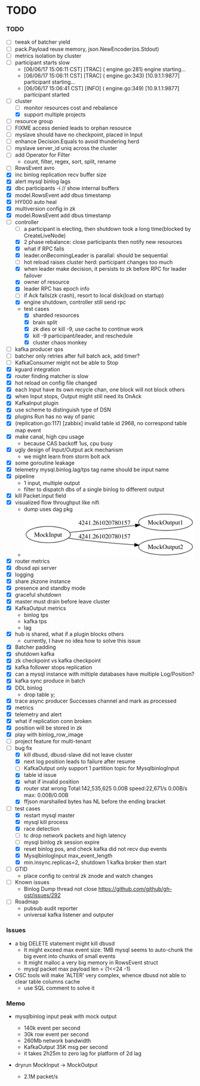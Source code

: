# TODO

### TODO

- [ ] tweak of batcher yield
- [ ] pack.Payload reuse memory, json.NewEncoder(os.Stdout)
- [ ] metrics isolation by cluster
- [ ] participant starts slow
  - [06/06/17 15:06:11 CST] [TRAC] (     engine.go:281) engine starting...
  - [06/06/17 15:06:11 CST] [TRAC] (     engine.go:343) [10.9.1.1:9877] participant starting...
  - [06/06/17 15:06:41 CST] [INFO] (     engine.go:349) [10.9.1.1:9877] participant started
- [ ] cluster
  - [ ] monitor resources cost and rebalance
  - [X] support multiple projects
- [ ] resource group
- [ ] FIXME access denied leads to orphan resource
- [ ] myslave should have no checkpoint, placed in Input
- [ ] enhance Decision.Equals to avoid thundering herd
- [ ] myslave server_id uniq across the cluster
- [ ] add Operator for Filter
  - count, filter, regex, sort, split, rename
- [ ] RowsEvent avro
- [X] inc binlog replication recv buffer size
- [X] alert mysql binlog lags
- [X] dbc participants -i // show internal buffers
- [X] model.RowsEvent add dbus timestamp
- [X] HY000 auto heal
- [X] multiversion config in zk
- [X] model.RowsEvent add dbus timestamp
- [ ] controller
  - [ ] a participant is electing, then shutdown took a long time(blocked by CreateLiveNode)
  - [X] 2 phase rebalance: close participants then notify new resources
  - [X] what if RPC fails
  - [X] leader.onBecomingLeader is parallal: should be sequential
  - [ ] hot reload raises cluster herd: participant changes too much
  - [X] when leader make decision, it persists to zk before RPC for leader failover
  - [X] owner of resource
  - [X] leader RPC has epoch info
  - [ ] if Ack fails(zk crash), resort to local disk(load on startup)
  - [X] engine shutdown, controller still send rpc
  - test cases
    - [X] sharded resources
    - [X] brain split
    - [X] zk dies or kill -9, use cache to continue work
    - [X] kill -9 participant/leader, and reschedule
    - [X] cluster chaos monkey
- [ ] kafka producer qos
- [ ] batcher only retries after full batch ack, add timer?
- [ ] KafkaConsumer might not be able to Stop
- [X] kguard integration
- [X] router finding matcher is slow
- [X] hot reload on config file changed
- [X] each Input have its own recycle chan, one block will not block others
- [X] when Input stops, Output might still need its OnAck
- [X] KafkaInput plugin
- [X] use scheme to distinguish type of DSN
- [X] plugins Run has no way of panic
- [X] (replication.go:117) [zabbix] invalid table id 2968, no correspond table map event
- [X] make canal, high cpu usage
  - because CAS backoff 1us, cpu busy
- [X] ugly design of Input/Output ack mechanism
  - we might learn from storm bolt ack
- [X] some goroutine leakage
- [X] telemetry mysql.binlog.lag/tps tag name should be input name
- [X] pipeline
  - 1 input, multiple output
  - filter to dispatch dbs of a single binlog to different output
- [X] kill Packet.input field
- [X] visualized flow throughput like nifi
  - dump uses dag pkg
  - ![pipeline](https://github.com/funkygao/dbus-extra/blob/master/assets/dag.png?raw=true)
- [X] router metrics
- [X] dbusd api server
- [X] logging
- [X] share zkzone instance
- [X] presence and standby mode
- [X] graceful shutdown
- [X] master must drain before leave cluster
- [X] KafkaOutput metrics
  -  binlog tps
  -  kafka tps
  -  lag
- [X] hub is shared, what if a plugin blocks others
  - currently, I have no idea how to solve this issue
- [X] Batcher padding
- [X] shutdown kafka
- [X] zk checkpoint vs kafka checkpoint
- [X] kafka follower stops replication
- [X] can a mysql instance with miltiple databases have multiple Log/Position?
- [X] kafka sync produce in batch
- [X] DDL binlog
  - drop table y;
- [X] trace async producer Successes channel and mark as processed
- [X] metrics
- [X] telemetry and alert
- [X] what if replication conn broken
- [X] position will be stored in zk
- [X] play with binlog_row_image
- [ ] project feature for multi-tenant
- [ ] bug fix
  - [X] kill dbusd, dbusd-slave did not leave cluster
  - [X] next log position leads to failure after resume
  - [ ] KafkaOutput only support 1 partition topic for MysqlbinlogInput
  - [X] table id issue
  - [X] what if invalid position
  - [X] router stat wrong
    Total:142,535,625      0.00B speed:22,671/s      0.00B/s max: 0.00B/0.00B
  - [X] ffjson marshalled bytes has NL before the ending bracket
- [ ] test cases
  - [X] restart mysql master
  - [X] mysql kill process
  - [X] race detection
  - [ ] tc drop network packets and high latency
  - [ ] mysql binlog zk session expire
  - [X] reset binlog pos, and check kafka did not recv dup events
  - [X] MysqlbinlogInput max_event_length
  - [X] min.insync.replicas=2, shutdown 1 kafka broker then start
- [ ] GTID
  - place config to central zk znode and watch changes
- [ ] Known issues
  - Binlog Dump thread not close https://github.com/github/gh-ost/issues/292
- [ ] Roadmap
  - pubsub audit reporter
  - universal kafka listener and outputer

### Issues

- a big DELETE statement might kill dbusd
  - It might exceed max event size: 1MB
    mysql seems to auto-chunk the big event into chunks of small events
  - It might malloc a very big memory in RowsEvent struct
  - mysql packet max payload len = (1<<24 -1)
- OSC tools will make 'ALTER' very complex, whence dbusd not able to clear table columns cache
  - use SQL comment to solve it 

### Memo

- mysqlbinlog input peak with mock output
  - 140k event per second
  - 30k row event per second
  - 260Mb network bandwidth
  - KafkaOutput 35K msg per second
  - it takes 2h25m to zero lag for platform of 2d lag

- dryrun MockInput -> MockOutput
  - 2.1M packet/s
